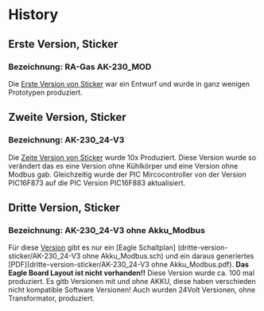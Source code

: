# History
## Erste Version, Sticker
### Bezeichnung: RA-Gas AK-230_MOD
Die [Erste Version von Sticker](erste-version-sticker/) war ein Entwurf und wurde in ganz wenigen Prototypen produziert.

## Zweite Version, Sticker
### Bezeichnung: AK-230_24-V3
Die [Zeite Version von Sticker](zweite-version-sticker/) wurde 10x Produziert. Diese Version wurde so verändert das es eine Version ohne Kühlkörper und eine Version ohne Modbus gab. Gleichzeitig wurde der PIC Mircocontroller von der Version PIC16F873 auf die PIC Version PIC16F883 aktualisiert.

## Dritte Version, Sticker
### Bezeichnung: AK-230_24-V3 ohne Akku_Modbus
Für diese [Version](dritte-version-sticker) gibt es nur ein [Eagle Schaltplan] (dritte-version-sticker/AK-230_24-V3 ohne Akku_Modbus.sch) und ein daraus generiertes [PDF](dritte-version-sticker/AK-230_24-V3 ohne Akku_Modbus.pdf). **Das Eagle Board Layout ist nicht vorhanden!!**
Diese Version wurde ca. 100 mal produziert. Es gitb Versionen mit und ohne AKKU, diese haben verschieden nicht kompatible Software Versionen!
Auch wurden 24Volt Versionen, ohne Transformator, produziert.
